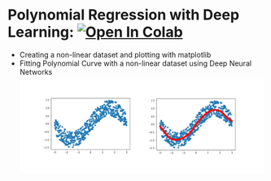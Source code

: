 # Polynomial Regression with Deep Learning:   [![Open In Colab](https://colab.research.google.com/assets/colab-badge.svg)](https://colab.research.google.com/github/deepraj1729/Self-Driving-Cars/blob/master/Polynomial%20Regression/Regression.ipynb)

- Creating a non-linear dataset and plotting with matplotlib
- Fitting Polynomial Curve with a non-linear dataset using Deep Neural Networks
![poly](img/poly_fitting.png)
